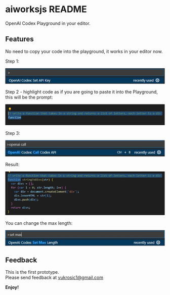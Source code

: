 # aiworksjs README

OpenAI Codex Playground in your editor.

## Features

No need to copy your code into the playground, it works in your editor now.

Step 1:

![CallAPI](READMEimages/SetAPIKey.jpg)

Step 2 - highlight code as if you are going to paste it into the Playground, this will be the prompt:

![CallAPI](READMEimages/Highlight.jpg)

Step 3:

![CallAPI](READMEimages/CallAPI.jpg)

Result:

![CallAPI](READMEimages/Completion.jpg)

You can change the max length:

![CallAPI](READMEimages/SetMaxLength.jpg)



## Feedback
This is the first prototype. \
Please send feedback at vukrosic1@gmail.com

**Enjoy!**

